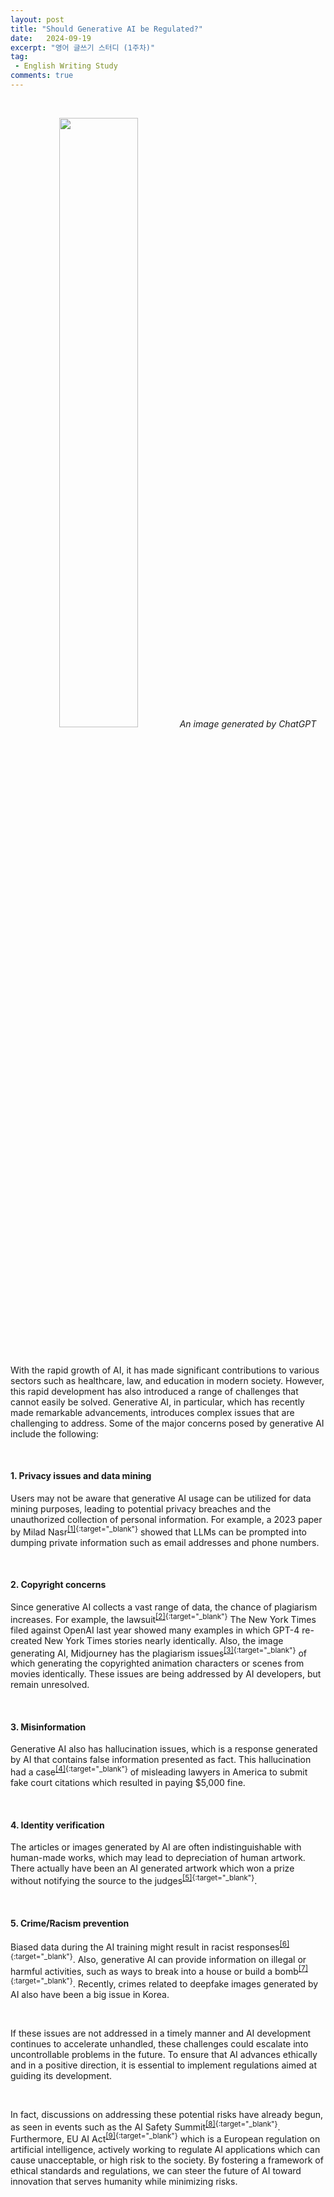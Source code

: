 ```yaml
---
layout: post
title: "Should Generative AI be Regulated?"
date:   2024-09-19
excerpt: "영어 글쓰기 스터디 (1주차)"
tag: 
 - English Writing Study
comments: true
---
```


<br>

<p align="center">
  <img src="{{site.baseurl}}/assets/img/Should-Generative-AI-be-Regulated/Image.webp" style="width: 50%"/>
  <em>An image generated by ChatGPT</em>
</p>

<br>

With the rapid growth of AI, it has made significant contributions to various sectors such as healthcare, law, and education in modern society. However, this rapid development has also introduced a range of challenges that cannot easily be solved. Generative AI, in particular, which has recently made remarkable advancements, introduces complex issues that are challenging to address. Some of the major concerns posed by generative AI include the following:

<br>

#### 1. Privacy issues and data mining

Users may not be aware that generative AI usage can be utilized for data mining purposes, leading to potential privacy breaches and the unauthorized collection of personal information. For example, a 2023 paper by Milad Nasr<sup>[[1]](https://arxiv.org/abs/2311.17035){:target="_blank"}</sup> showed that LLMs can be prompted into dumping private information such as email addresses and phone numbers.

<br>

#### 2. Copyright concerns

Since generative AI collects a vast range of data, the chance of plagiarism increases. For example, the lawsuit<sup>[[2]](https://nytco-assets.nytimes.com/2023/12/NYT_Complaint_Dec2023.pdf){:target="_blank"}</sup> The New York Times filed against OpenAI last year showed many examples in which GPT-4 re-created New York Times stories nearly identically. Also, the image generating AI, Midjourney has the plagiarism issues<sup>[[3]](https://spectrum.ieee.org/midjourney-copyright){:target="_blank"}</sup> of which generating the copyrighted animation characters or scenes from movies identically. These issues are being addressed by AI developers, but remain unresolved.

<br>

#### 3. Misinformation

Generative AI also has hallucination issues, which is a response generated by AI that contains false information presented as fact. This hallucination had a case<sup>[[4]](https://www.theguardian.com/technology/2023/jun/23/two-us-lawyers-fined-submitting-fake-court-citations-chatgpt){:target="_blank"}</sup> of misleading lawyers in America to submit fake court citations which resulted in paying $5,000 fine.

<br>

#### 4. Identity verification

The articles or images generated by AI are often indistinguishable with human-made works, which may lead to depreciation of human artwork. There actually have been an AI generated artwork which won a prize without notifying the source to the judges<sup>[[5]](https://www.nytimes.com/2022/09/02/technology/ai-artificial-intelligence-artists.html){:target="_blank"}</sup>.

<br>

#### 5. Crime/Racism prevention

Biased data during the AI training might result in racist responses<sup>[[6]](https://www.theguardian.com/technology/2024/mar/16/ai-racism-chatgpt-gemini-bias){:target="_blank"}</sup>. Also, generative AI can provide information on illegal or harmful activities, such as ways to break into a house or build a bomb<sup>[[7]](https://reason.com/2024/05/11/the-night-i-asked-chatgpt-how-to-build-a-bomb/){:target="_blank"}</sup>. Recently, crimes related to deepfake images generated by AI also have been a big issue in Korea.

<br>

If these issues are not addressed in a timely manner and AI development continues to accelerate unhandled, these challenges could escalate into uncontrollable problems in the future. To ensure that AI advances ethically and in a positive direction, it is essential to implement regulations aimed at guiding its development.

<br>

In fact, discussions on addressing these potential risks have already begun, as seen in events such as the AI Safety Summit<sup>[[8]](https://www.aisafetysummit.gov.uk/){:target="_blank"}</sup>. Furthermore, EU AI Act<sup>[[9]](https://artificialintelligenceact.eu/){:target="_blank"}</sup> which is a European regulation on artificial intelligence, actively working to regulate AI applications which can cause unacceptable, or high risk to the society. By fostering a framework of ethical standards and regulations, we can steer the future of AI toward innovation that serves humanity while minimizing risks.

<br>
<br>
<br>